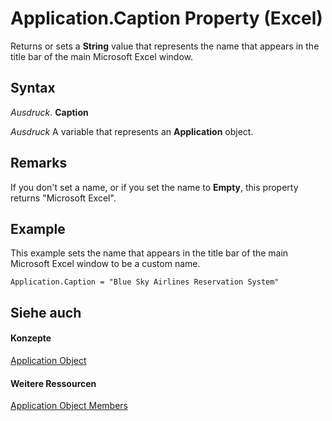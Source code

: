 
# Application.Caption Property (Excel)

Returns or sets a  **String** value that represents the name that appears in the title bar of the main Microsoft Excel window.


## Syntax

 _Ausdruck_. **Caption**

 _Ausdruck_ A variable that represents an **Application** object.


## Remarks

If you don't set a name, or if you set the name to  **Empty**, this property returns "Microsoft Excel".


## Example

This example sets the name that appears in the title bar of the main Microsoft Excel window to be a custom name.


```
Application.Caption = "Blue Sky Airlines Reservation System"
```


## Siehe auch


#### Konzepte


[Application Object](19b73597-5cf9-4f56-8227-b5211f657f6f.md)
#### Weitere Ressourcen


[Application Object Members](http://msdn.microsoft.com/library/4cb9ca42-8d07-cc9c-2d80-4eb9a5921e1e%28Office.15%29.aspx)